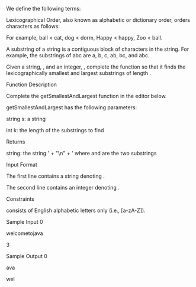 We define the following terms:


Lexicographical Order, also known as alphabetic or dictionary order, orders characters as follows:

For example, ball < cat, dog < dorm, Happy < happy, Zoo < ball.


A substring of a string is a contiguous block of characters in the string. For example, the substrings of abc are a, b, c, ab, bc, and abc.

Given a string, , and an integer, , complete the function so that it finds the lexicographically smallest and largest substrings of length .


Function Description


Complete the getSmallestAndLargest function in the editor below.


getSmallestAndLargest has the following parameters:


string s: a string

int k: the length of the substrings to find

Returns


string: the string ' + "\n" + ' where and are the two substrings

Input Format


The first line contains a string denoting .

The second line contains an integer denoting .



Constraints


 consists of English alphabetic letters only (i.e., [a-zA-Z]).

Sample Input 0


welcometojava

3

Sample Output 0


ava

wel

